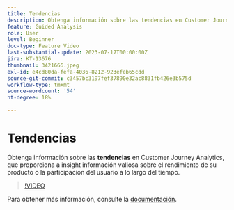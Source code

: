 ```yaml
---
title: Tendencias
description: Obtenga información sobre las tendencias en Customer Journey Analytics, que proporciona a insight información valiosa sobre el rendimiento del producto o la participación del usuario a lo largo del tiempo.
feature: Guided Analysis
role: User
level: Beginner
doc-type: Feature Video
last-substantial-update: 2023-07-17T00:00:00Z
jira: KT-13676
thumbnail: 3421666.jpeg
exl-id: e4cd80da-fefa-4036-8212-923efeb65cdd
source-git-commit: c3457bc3197fef37890e32ac8831fb426e3b575d
workflow-type: tm+mt
source-wordcount: '54'
ht-degree: 18%

---
```


# Tendencias

Obtenga información sobre las **tendencias** en Customer Journey Analytics, que proporciona a insight información valiosa sobre el rendimiento de su producto o la participación del usuario a lo largo del tiempo.

>[!VIDEO](https://video.tv.adobe.com/v/3421666/?learn=on)

Para obtener más información, consulte la [documentación](https://experienceleague.adobe.com/docs/analytics-platform/using/guided-analysis/trends/usage.html?lang=es).
